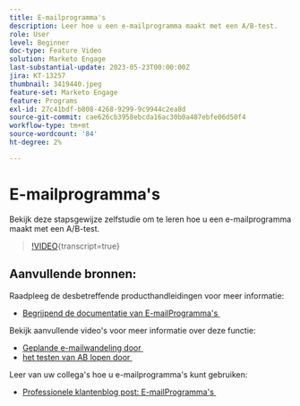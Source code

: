```yaml
---
title: E-mailprogramma's
description: Leer hoe u een e-mailprogramma maakt met een A/B-test.
role: User
level: Beginner
doc-type: Feature Video
solution: Marketo Engage
last-substantial-update: 2023-05-23T00:00:00Z
jira: KT-13257
thumbnail: 3419440.jpeg
feature-set: Marketo Engage
feature: Programs
exl-id: 27c41bdf-b808-4268-9299-9c9944c2ea8d
source-git-commit: cae626cb3958ebcda16ac30b0a487ebfe06d50f4
workflow-type: tm+mt
source-wordcount: '84'
ht-degree: 2%

---
```


# E-mailprogramma&#39;s

Bekijk deze stapsgewijze zelfstudie om te leren hoe u een e-mailprogramma maakt met een A/B-test.

>[!VIDEO](https://video.tv.adobe.com/v/3419440/?learn=on){transcript=true}


## Aanvullende bronnen:

Raadpleeg de desbetreffende producthandleidingen voor meer informatie:

* [&#x200B; Begrijpend de documentatie van E-mailProgramma&#39;s &#x200B;](https://experienceleague.adobe.com/docs/marketo/using/product-docs/email-marketing/email-programs/creating-an-email-program/understanding-email-programs.html?lang=en)

Bekijk aanvullende video&#39;s voor meer informatie over deze functie:

* [&#x200B; Geplande e-mailwandeling door &#x200B;](https://experienceleague.adobe.com/docs/marketo-learn/tutorials/email-marketing/scheduled-email-watch.html?lang=en)
* [&#x200B; het testen van AB lopen door &#x200B;](https://experienceleague.adobe.com/docs/marketo-learn/tutorials/email-marketing/ab-testing-watch.html?lang=en)

Leer van uw collega&#39;s hoe u e-mailprogramma&#39;s kunt gebruiken:

* [&#x200B; Professionele klantenblog post: E-mailProgramma&#39;s &#x200B;](https://nation.marketo.com/t5/product-blogs/marketo-success-series-email-programs/ba-p/304968)
